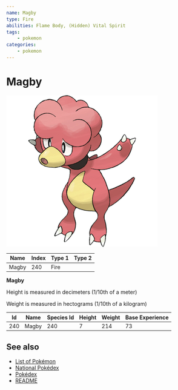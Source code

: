 ```yaml
---
name: Magby
type: Fire
abilities: Flame Body, (Hidden) Vital Spirit
tags:
    - pokemon
categories:
    - pokemon
---
```


# Magby


![Magby](images/240.png)

| **Name** | **Index** | **Type 1** | **Type 2** |
|----|----|----|----|
| Magby | 240 | Fire  |  |

**Magby** 


Height is measured in decimeters (1/10th of a meter)

Weight is measured in hectograms (1/10th of a kilogram)

| **Id** | **Name** | **Species Id** | **Height** | **Weight** | **Base Experience** |
|--------|----------|----------------|------------|------------|---------------------|
| 240 | Magby | 240 | 7 | 214 | 73 |


## See also

- [List of Pokémon](../pokemon.md)
- [National Pokédex](../national_pokedex.md)
- [Pokédex](../pokedex.md)
- [README](../README.md)
